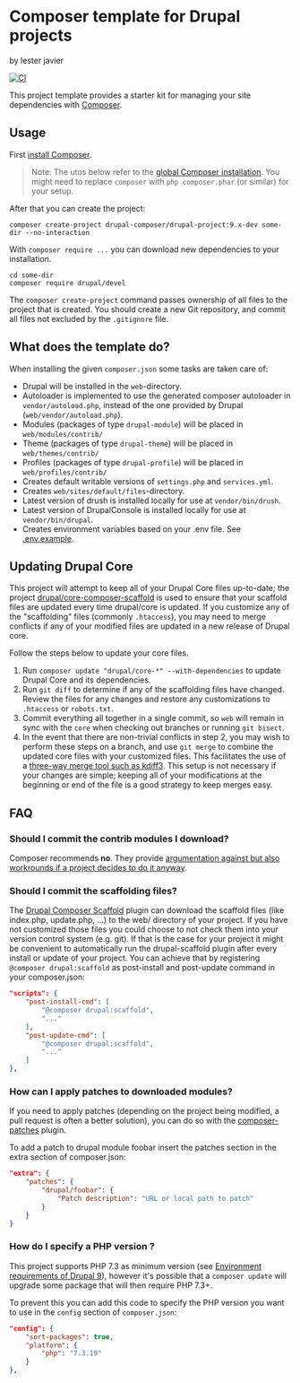 # Composer template for Drupal projects
by lester javier

[![CI](https://github.com/drupal-composer/drupal-project/actions/workflows/ci.yml/badge.svg?branch=9.x)](https://github.com/drupal-composer/drupal-project/actions/workflows/ci.yml)

This project template provides a starter kit for managing your site
dependencies with [Composer](https://getcomposer.org/).

## Usage

First [install Composer](https://getcomposer.org/doc/00-intro.md#installation-linux-unix-osx).

> Note: The utos below refer to the [global Composer installation](https://getcomposer.org/doc/00-intro.md#globally).
You might need to replace `composer` with `php composer.phar` (or similar)
for your setup.

After that you can create the project:

```
composer create-project drupal-composer/drupal-project:9.x-dev some-dir --no-interaction
```

With `composer require ...` you can download new dependencies to your
installation.

```
cd some-dir
composer require drupal/devel
```

The `composer create-project` command passes ownership of all files to the
project that is created. You should create a new Git repository, and commit
all files not excluded by the `.gitignore` file.

## What does the template do?

When installing the given `composer.json` some tasks are taken care of:

* Drupal will be installed in the `web`-directory.
* Autoloader is implemented to use the generated composer autoloader in `vendor/autoload.php`,
  instead of the one provided by Drupal (`web/vendor/autoload.php`).
* Modules (packages of type `drupal-module`) will be placed in `web/modules/contrib/`
* Theme (packages of type `drupal-theme`) will be placed in `web/themes/contrib/`
* Profiles (packages of type `drupal-profile`) will be placed in `web/profiles/contrib/`
* Creates default writable versions of `settings.php` and `services.yml`.
* Creates `web/sites/default/files`-directory.
* Latest version of drush is installed locally for use at `vendor/bin/drush`.
* Latest version of DrupalConsole is installed locally for use at `vendor/bin/drupal`.
* Creates environment variables based on your .env file. See [.env.example](.env.example).

## Updating Drupal Core

This project will attempt to keep all of your Drupal Core files up-to-date; the
project [drupal/core-composer-scaffold](https://github.com/drupal/core-composer-scaffold)
is used to ensure that your scaffold files are updated every time drupal/core is
updated. If you customize any of the "scaffolding" files (commonly `.htaccess`),
you may need to merge conflicts if any of your modified files are updated in a
new release of Drupal core.

Follow the steps below to update your core files.

1. Run `composer update "drupal/core-*" --with-dependencies` to update Drupal Core and its dependencies.
2. Run `git diff` to determine if any of the scaffolding files have changed.
   Review the files for any changes and restore any customizations to
  `.htaccess` or `robots.txt`.
1. Commit everything all together in a single commit, so `web` will remain in
   sync with the `core` when checking out branches or running `git bisect`.
1. In the event that there are non-trivial conflicts in step 2, you may wish
   to perform these steps on a branch, and use `git merge` to combine the
   updated core files with your customized files. This facilitates the use
   of a [three-way merge tool such as kdiff3](http://www.gitshah.com/2010/12/how-to-setup-kdiff-as-diff-tool-for-git.html). This setup is not necessary if your changes are simple;
   keeping all of your modifications at the beginning or end of the file is a
   good strategy to keep merges easy.

## FAQ

### Should I commit the contrib modules I download?

Composer recommends **no**. They provide [argumentation against but also
workrounds if a project decides to do it anyway](https://getcomposer.org/doc/faqs/should-i-commit-the-dependencies-in-my-vendor-directory.md).

### Should I commit the scaffolding files?

The [Drupal Composer Scaffold](https://github.com/drupal/core-composer-scaffold)
plugin can download the scaffold files (like index.php, update.php, …) to the
web/ directory of your project. If you have not customized those files you could
choose to not check them into your version control system (e.g. git). If that is
the case for your project it might be convenient to automatically run the
drupal-scaffold plugin after every install or update of your project. You can
achieve that by registering `@composer drupal:scaffold` as post-install and
post-update command in your composer.json:

```json
"scripts": {
    "post-install-cmd": [
        "@composer drupal:scaffold",
        "..."
    ],
    "post-update-cmd": [
        "@composer drupal:scaffold",
        "..."
    ]
},
```

### How can I apply patches to downloaded modules?

If you need to apply patches (depending on the project being modified, a pull
request is often a better solution), you can do so with the
[composer-patches](https://github.com/cweagans/composer-patches) plugin.

To add a patch to drupal module foobar insert the patches section in the extra
section of composer.json:

```json
"extra": {
    "patches": {
        "drupal/foobar": {
            "Patch description": "URL or local path to patch"
        }
    }
}
```

### How do I specify a PHP version ?

This project supports PHP 7.3 as minimum version (see [Environment requirements of Drupal 9](https://www.drupal.org/docs/understanding-drupal/how-drupal-9-was-made-and-what-is-included/environment-requirements-of)), however it's possible that a `composer update` will upgrade some package that will then require PHP 7.3+.

To prevent this you can add this code to specify the PHP version you want to use in the `config` section of `composer.json`:

```json
"config": {
    "sort-packages": true,
    "platform": {
        "php": "7.3.19"
    }
},
```
